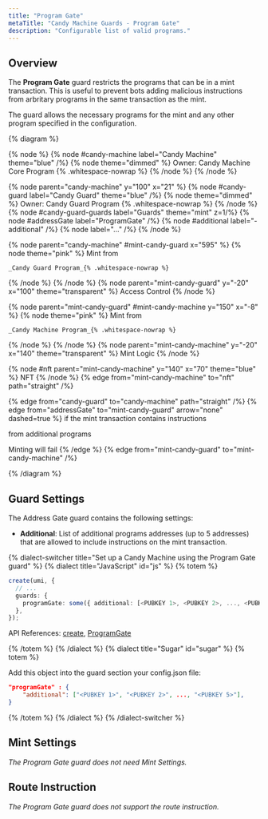 ```yaml
---
title: "Program Gate"
metaTitle: "Candy Machine Guards - Program Gate"
description: "Configurable list of valid programs."
---
```


## Overview

The **Program Gate** guard restricts the programs that can be in a mint transaction. This is useful to prevent bots adding malicious instructions from arbritary programs in the same transaction as the mint.

The guard allows the necessary programs for the mint and any other program specified in the configuration.

{% diagram  %}

{% node %}
{% node #candy-machine label="Candy Machine" theme="blue" /%}
{% node theme="dimmed" %}
Owner: Candy Machine Core Program {% .whitespace-nowrap %}
{% /node %}
{% /node %}

{% node parent="candy-machine" y="100" x="21" %}
{% node #candy-guard label="Candy Guard" theme="blue" /%}
{% node theme="dimmed" %}
Owner: Candy Guard Program {% .whitespace-nowrap %}
{% /node %}
{% node #candy-guard-guards label="Guards" theme="mint" z=1/%}
{% node #addressGate label="ProgramGate" /%}
{% node #additional label="- additional" /%}
{% node label="..." /%}
{% /node %}

{% node parent="candy-machine" #mint-candy-guard x="595" %}
  {% node theme="pink" %}
    Mint from

    _Candy Guard Program_{% .whitespace-nowrap %}
  {% /node %}
{% /node %}
{% node parent="mint-candy-guard" y="-20" x="100" theme="transparent" %}
  Access Control
{% /node %}

{% node parent="mint-candy-guard" #mint-candy-machine y="150" x="-8" %}
  {% node theme="pink" %}
    Mint from 
    
    _Candy Machine Program_{% .whitespace-nowrap %}
  {% /node %}
{% /node %}
{% node parent="mint-candy-machine" y="-20" x="140" theme="transparent" %}
  Mint Logic
{% /node %}

{% node #nft parent="mint-candy-machine" y="140" x="70" theme="blue" %}
  NFT
{% /node %}
{% edge from="mint-candy-machine" to="nft" path="straight" /%}

{% edge from="candy-guard" to="candy-machine" path="straight" /%}
{% edge from="addressGate" to="mint-candy-guard" arrow="none" dashed=true %}
if the mint transaction contains instructions 

from additional programs

Minting will fail
{% /edge %}
{% edge from="mint-candy-guard" to="mint-candy-machine" /%}


{% /diagram %}

## Guard Settings

The Address Gate guard contains the following settings:

- **Additional**: List of additional programs addresses (up to 5 addresses) that are allowed to include instructions on the mint transaction.

{% dialect-switcher title="Set up a Candy Machine using the Program Gate guard" %}
{% dialect title="JavaScript" id="js" %}
{% totem %}

```ts
create(umi, {
  // ...
  guards: {
    programGate: some({ additional: [<PUBKEY 1>, <PUBKEY 2>, ..., <PUBKEY 5>] }),
  },
});
```

API References: [create](https://mpl-candy-machine-js-docs.vercel.app/functions/create.html), [ProgramGate](https://mpl-candy-machine-js-docs.vercel.app/types/ProgramGate.html)

{% /totem %}
{% /dialect %}
{% dialect title="Sugar" id="sugar" %}
{% totem %}

Add this object into the guard section your config.json file: 

```json
"programGate" : {
    "additional": ["<PUBKEY 1>", "<PUBKEY 2>", ..., "<PUBKEY 5>"],
}
```

{% /totem %}
{% /dialect %}
{% /dialect-switcher %}

## Mint Settings

_The Program Gate guard does not need Mint Settings._

## Route Instruction

_The Program Gate guard does not support the route instruction._

